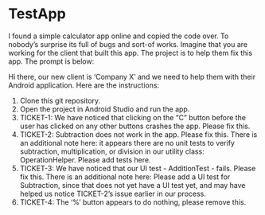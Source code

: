 # TestApp

I found a simple calculator app online and copied the code over. To nobody’s surprise its full of bugs and sort-of works. Imagine that you are working for the client that built this app. The project is to help them fix this app. The prompt is below:

Hi there, our new client is ‘Company X’ and we need to help them with their Android application. Here are the instructions:

1)	Clone this git repository.
2)	Open the project in Android Studio and run the app.
3)	TICKET-1: We have noticed that clicking on the “C” button before the user has clicked on any other buttons crashes the app. Please fix this.
4)	TICKET-2: Subtraction does not work in the app. Please fix this. There is an additional note here: it appears there are no unit tests to verify subtraction, multiplication, or division in our utility class: OperationHelper. Please add tests here.
5)	TICKET-3: We have noticed that our UI test - AdditionTest - fails. Please fix this. There is an additional note here: Please add a UI test for Subtraction, since that does not yet have a UI test yet, and may have helped us notice TICKET-2’s issue earlier in our process.
6)	TICKET-4: The ‘%’ button appears to do nothing, please remove this.
